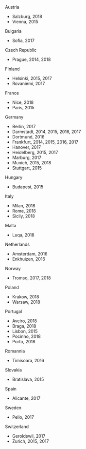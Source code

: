 Austria
- Salzburg, 2018
- Vienna, 2015

Bulgaria
- Sofia, 2017

Czech Republic
- Prague, 2014, 2018

Finland
- Helsinki, 2015, 2017
- Rovaniemi, 2017

France
- Nice, 2018
- Paris, 2015

Germany
- Berlin, 2017
- Darmstadt, 2014, 2015, 2016, 2017
- Dortmund, 2016
- Frankfurt, 2014, 2015, 2016, 2017
- Hanover, 2017
- Heidelberg, 2015, 2017
- Marburg, 2017
- Munich, 2015, 2018
- Stuttgart, 2015

Hungary
- Budapest, 2015

Italy
- Milan, 2018
- Rome, 2018
- Sicily, 2018

Malta
- Luqa, 2018

Netherlands
- Amsterdam, 2016
- Enkhuizen, 2016

Norway
- Tromso, 2017, 2018

Poland
- Krakow, 2018
- Warsaw, 2018

Portugal
- Aveiro, 2018
- Braga, 2018
- Lisbon, 2015
- Pocinho, 2018
- Porto, 2018

Romannia
- Timisoara, 2016

Slovakia
- Bratislava, 2015

Spain
- Alicante, 2017

Sweden
- Pello, 2017

Switzerland
- Geroldswil, 2017
- Zurich, 2015, 2017
